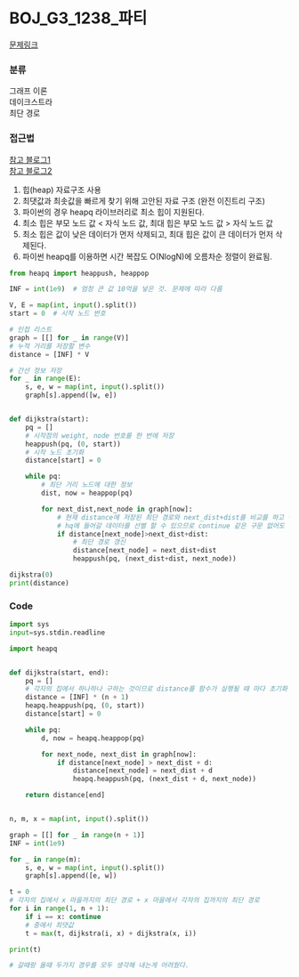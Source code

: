 # BOJ_G3_1238_파티

[문제링크](https://www.acmicpc.net/problem/1238)

### 분류
그래프 이론<br>
데이크스트라<br>
최단 경로


### 접근법
[참고 블로그1](https://techblog-history-younghunjo1.tistory.com/248) <br>
[참고 블로그2](https://dmaolon00.tistory.com/entry/AlgorithmPython-%EB%8B%A4%EC%9D%B5%EC%8A%A4%ED%8A%B8%EB%9D%BC-%EC%B5%9C%EB%8B%A8-%EA%B2%BD%EB%A1%9C-%EC%95%8C%EA%B3%A0%EB%A6%AC%EC%A6%98%EC%9D%B4%EB%9E%80-dijkstra)

1. 힙(heap) 자료구조 사용
2. 최댓값과 최솟값을 빠르게 찾기 위해 고안된 자료 구조 (완전 이진트리 구조)
3. 파이썬의 경우 heapq 라이브러리로 최소 힙이 지원된다.
4. 최소 힙은 부모 노드 값 < 자식 노드 값, 최대 힙은 부모 노드 값 > 자식 노드 값
5. 최소 힙은 값이 낮은 데이터가 먼저 삭제되고, 최대 힙은 값이 큰 데이터가 먼저 삭제된다.
6. 파이썬 heapq를 이용하면 시간 복잡도 O(NlogN)에 오름차순 정렬이 완료됨.

```python
from heapq import heappush, heappop

INF = int(1e9)  # 엄청 큰 값 10억을 넣은 것. 문제에 따라 다름

V, E = map(int, input().split())
start = 0  # 시작 노드 번호

# 인접 리스트
graph = [[] for _ in range(V)]
# 누적 거리를 저장할 변수
distance = [INF] * V

# 간선 정보 저장
for _ in range(E):
    s, e, w = map(int, input().split())
    graph[s].append([w, e])


def dijkstra(start):
    pq = []
    # 시작점의 weight, node 번호를 한 번에 저장
    heappush(pq, (0, start))
    # 시작 노드 초기화
    distance[start] = 0

    while pq:
        # 최단 거리 노드에 대한 정보
        dist, now = heappop(pq)

        for next_dist,next_node in graph[now]:
            # 현재 distance에 저장된 최단 경로와 next_dist+dist를 비교를 하고 넣어주면
            # hq에 들어갈 데이터를 선별 할 수 있으므로 continue 같은 구문 없어도 괜찮음
            if distance[next_node]>next_dist+dist:
                # 최단 경로 갱신
                distance[next_node] = next_dist+dist
                heappush(pq, (next_dist+dist, next_node))

dijkstra(0)
print(distance)
```


### Code
```python
import sys
input=sys.stdin.readline

import heapq


def dijkstra(start, end):
    pq = []
    # 각자의 집에서 하나하나 구하는 것이므로 distance를 함수가 실행될 때 마다 초기화
    distance = [INF] * (n + 1)
    heapq.heappush(pq, (0, start))
    distance[start] = 0

    while pq:
        d, now = heapq.heappop(pq)

        for next_node, next_dist in graph[now]:
            if distance[next_node] > next_dist + d:
                distance[next_node] = next_dist + d
                heapq.heappush(pq, (next_dist + d, next_node))

    return distance[end]


n, m, x = map(int, input().split())

graph = [[] for _ in range(n + 1)]
INF = int(1e9)

for _ in range(m):
    s, e, w = map(int, input().split())
    graph[s].append([e, w])

t = 0
# 각자의 집에서 x 마을까지의 최단 경로 + x 마을에서 각자의 집까지의 최단 경로
for i in range(1, n + 1):
    if i == x: continue
    # 중에서 최댓값
    t = max(t, dijkstra(i, x) + dijkstra(x, i))

print(t)

# 갈때랑 올때 두가지 경우를 모두 생각해 내는게 어려웠다.
```